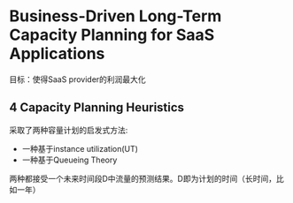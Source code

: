 # Business-Driven Long-Term Capacity Planning for SaaS Applications

目标：使得SaaS provider的利润最大化

## 4 Capacity Planning Heuristics

采取了两种容量计划的启发式方法:
* 一种基于instance utilization(UT)
* 一种基于Queueing Theory

两种都接受一个未来时间段D中流量的预测结果。D即为计划的时间（长时间，比如一年）